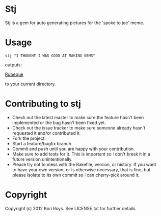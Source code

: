 # Stj

Stj is a gem for auto generating pictures for the 'spoke to joe' meme.

# Usage

    stj "I THOUGHT I WAS GOOD AT MAKING GEMS"

outputs:

[Rubeque](https://github.com/koriroys/stj/tree/master/lib/stj/images/tistj_i_thought_i_was_good_at_making_gems.jpg)

to your current directory.

# Contributing to stj
 
* Check out the latest master to make sure the feature hasn't been implemented or the bug hasn't been fixed yet.
* Check out the issue tracker to make sure someone already hasn't requested it and/or contributed it.
* Fork the project.
* Start a feature/bugfix branch.
* Commit and push until you are happy with your contribution.
* Make sure to add tests for it. This is important so I don't break it in a future version unintentionally.
* Please try not to mess with the Rakefile, version, or history. If you want to have your own version, or is otherwise necessary, that is fine, but please isolate to its own commit so I can cherry-pick around it.

# Copyright

Copyright (c) 2012 Kori Roys. See LICENSE.txt for
further details.
